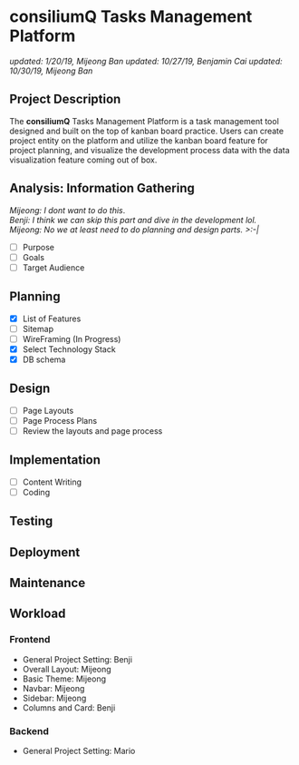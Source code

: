 # consiliumQ Tasks Management Platform

_updated: 1/20/19, Mijeong Ban_
_updated: 10/27/19, Benjamin Cai_
_updated: 10/30/19, Mijeong Ban_

## Project Description

The **consiliumQ** Tasks Management Platform is a task management tool designed and built on the top of kanban board practice. Users can create project entity on the platform and utilize the kanban board feature for project planning, and visualize the development process data with the data visualization feature coming out of box.

## Analysis: Information Gathering

_Mijeong: I dont want to do this_.  
_Benji: I think we can skip this part and dive in the development lol._  
_Mijeong: No we at least need to do planning and design parts. >:-|_

- [ ] Purpose
- [ ] Goals
- [ ] Target Audience

## Planning

- [x] List of Features
- [ ] Sitemap
- [ ] WireFraming (In Progress)
- [x] Select Technology Stack
- [x] DB schema

## Design

- [ ] Page Layouts
- [ ] Page Process Plans
- [ ] Review the layouts and page process

## Implementation

- [ ] Content Writing
- [ ] Coding

## Testing

## Deployment

## Maintenance

## Workload

### Frontend

- General Project Setting: Benji
- Overall Layout: Mijeong
- Basic Theme: Mijeong
- Navbar: Mijeong
- Sidebar: Mijeong
- Columns and Card: Benji

### Backend

- General Project Setting: Mario
